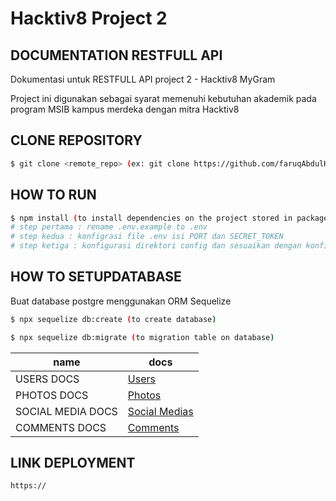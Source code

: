 # Hacktiv8 Project 2

## DOCUMENTATION RESTFULL API
<p> Dokumentasi untuk RESTFULL API project 2 - Hacktiv8 MyGram </p>

<p> Project ini digunakan sebagai syarat memenuhi kebutuhan akademik pada program MSIB kampus merdeka dengan mitra Hacktiv8 </p>

## CLONE REPOSITORY
```bash
$ git clone <remote_repo> (ex: git clone https://github.com/faruqAbdulHakim/hacktiv8-project2)
```

## HOW TO RUN

```bash
$ npm install (to install dependencies on the project stored in package.json)
# step pertama : rename .env.example to .env
# step kedua : konfigrasi file .env isi PORT dan SECRET_TOKEN 
# step ketiga : konfigurasi direktori config dan sesuaikan dengan konfigurasi postgre pada device masing-masing
```

## HOW TO SETUPDATABASE
<p>Buat database postgre menggunakan ORM Sequelize</p>

```bash
$ npx sequelize db:create (to create database)
```
```bash
$ npx sequelize db:migrate (to migration table on database)
```

| name              | docs                              |
| --------------    | --------------------------------- |
| USERS DOCS        | [Users](./docs/users.md)          |
| PHOTOS DOCS       | [Photos](./docs/photos.md)        |
| SOCIAL MEDIA DOCS | [Social Medias](./docs/socialMedia.md)   |
| COMMENTS DOCS     | [Comments](./docs/comments.md)      |

## LINK DEPLOYMENT
```bash
https://
```
